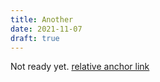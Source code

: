 ```yaml
---
title: Another
date: 2021-11-07
draft: true
---
```

Not ready yet.
[relative anchor link](first-post.md#hello-world)
